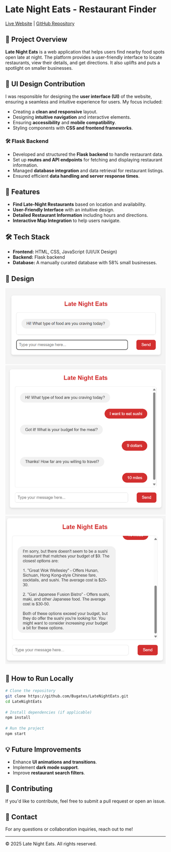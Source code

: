 # Late Night Eats - Restaurant Finder 

[Live Website](https://foodfinder-6075.onrender.com/)  |  [GitHub Repository](https://github.com/Bugates/LateNightEats/tree/main)

## 📌 Project Overview
**Late Night Eats** is a web application that helps users find nearby food spots open late at night. The platform provides a user-friendly interface to locate restaurants, view their details, and get directions. It also uplifts and puts a spotlight on smaller businesses.

## 🎨 UI Design Contribution
I was responsible for designing the **user interface (UI)** of the website, ensuring a seamless and intuitive experience for users. My focus included:
- Creating a **clean and responsive** layout.
- Designing **intuitive navigation** and interactive elements.
- Ensuring **accessibility** and **mobile compatibility**.
- Styling components with **CSS and frontend frameworks**.

### 🛠️ Flask Backend  
- Developed and structured the **Flask backend** to handle restaurant data.  
- Set up **routes and API endpoints** for fetching and displaying restaurant information.  
- Managed **database integration** and data retrieval for restaurant listings.  
- Ensured efficient **data handling and server response times**.  

## 🚀 Features
- **Find Late-Night Restaurants** based on location and availability.
- **User-Friendly Interface** with an intuitive design.
- **Detailed Restaurant Information** including hours and directions.
- **Interactive Map Integration** to help users navigate.

## 🛠️ Tech Stack
- **Frontend:** HTML, CSS, JavaScript (UI/UX Design)
- **Backend:** Flask backend
- **Database:** A manually curated database with 58% small businesses. 

## 📸 Design
![Homepage Screenshot](https://github.com/Bugates/LateNightEats/blob/main/Screenshot%202025-03-12%20145820.png)
![Homepage Screenshot](https://github.com/Bugates/LateNightEats/blob/main/Screenshot%202025-03-12%20151606.png)
![Homepage Screenshot](https://github.com/Bugates/LateNightEats/blob/main/Screenshot%202025-03-12%20151745.png)

## 📌 How to Run Locally
```sh
# Clone the repository
git clone https://github.com/Bugates/LateNightEats.git
cd LateNightEats

# Install dependencies (if applicable)
npm install

# Run the project
npm start
```

## 💡 Future Improvements
- Enhance **UI animations and transitions**.
- Implement **dark mode support**.
- Improve **restaurant search filters**.

## 🤝 Contributing
If you'd like to contribute, feel free to submit a pull request or open an issue.

## 📩 Contact
For any questions or collaboration inquiries, reach out to me!

---
© 2025 Late Night Eats. All rights reserved.
